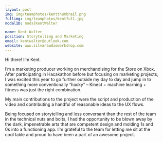 ```yaml
---
layout: post
img: img/teamphotos/kentthumbnail.png
fullimg: img/teamphotos/kentfull.jpg
modalID: modalKentWalter

name: Kent Walter
position: Storytelling and Marketing
email: kentwalter@outlook.com
website: www.silvanaudioworkshop.com
---
```


Hi there! I’m Kent.

I’m a marketing producer working on merchandising for the Store on Xbox. After participating in Hacakathon before but focusing on marketing projects, I was excited this year to go further outside my day to day and jump in to something more conventionally “hacky” – Kinect + machine learning + fitness was just the right combination.

My main contributions to the project were the script and production of the video and contributing a handful of reasonable ideas to the UX flows.

Being focused on storytelling and less conversant than the rest of the team in the technical nuts and bolts, I had the opportunity to be blown away by the dark, impenetrable arts that are competent design and molding 1s and 0s into a functioning app. I’m grateful to the team for letting me sit at the cool table and proud to have been a part of an awesome project.

